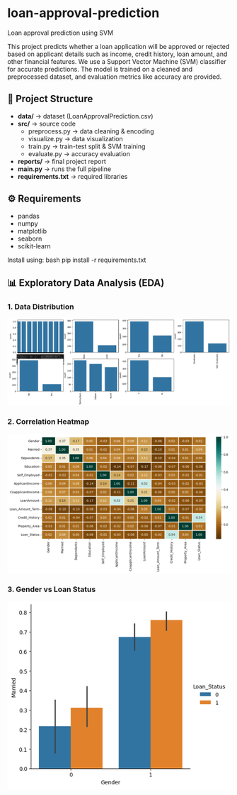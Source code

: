 # loan-approval-prediction
Loan approval prediction using SVM


This project predicts whether a loan application will be approved or rejected based on applicant details such as income, credit history, loan amount, and other financial features. 
We use a Support Vector Machine (SVM) classifier for accurate predictions. The model is trained on a cleaned and preprocessed dataset, and evaluation metrics like accuracy are provided.


## 📂 Project Structure
- **data/** → dataset (LoanApprovalPrediction.csv)  
- **src/** → source code  
  - preprocess.py → data cleaning & encoding  
  - visualize.py → data visualization  
  - train.py → train-test split & SVM training  
  - evaluate.py → accuracy evaluation  
- **reports/** → final project report  
- **main.py** → runs the full pipeline  
- **requirements.txt** → required libraries  

## ⚙️ Requirements
- pandas  
- numpy  
- matplotlib  
- seaborn  
- scikit-learn  

Install using:
bash
pip install -r requirements.txt


## 📊 Exploratory Data Analysis (EDA)

### 1. Data Distribution
![Data Distribution](screenshots/data_distribution.png)

### 2. Correlation Heatmap
![Correlation Heatmap](screenshots/correlation_heatmap.png)

### 3. Gender vs Loan Status
![Gender vs Loan Status](screenshots/gender_married_status.png)



